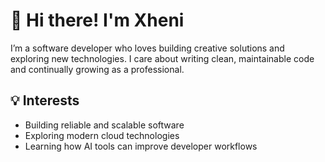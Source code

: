 # 👋 Hi there! I'm Xheni

I’m a software developer who loves building creative solutions and exploring new technologies. I care about writing clean, maintainable code and continually growing as a professional.

## 💡 Interests

- Building reliable and scalable software
- Exploring modern cloud technologies
- Learning how AI tools can improve developer workflows

<!---
Xhentila/Xhentila is a ✨ special ✨ repository because its `README.md` (this file) appears on your GitHub profile.
You can click the Preview link to take a look at your changes.
--->
